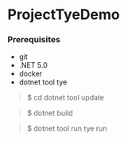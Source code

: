 # ProjectTyeDemo

### Prerequisites
- git
- .NET 5.0
- docker
- dotnet tool tye

> $ cd dotnet tool update

> $ dotnet build

> $ dotnet tool run tye run
